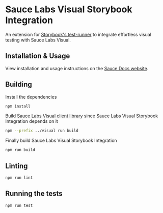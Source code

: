 # Sauce Labs Visual Storybook Integration

An extension for [Storybook's test-runner](https://github.com/storybookjs/test-runner) to integrate effortless visual testing with Sauce Labs Visual.

## Installation & Usage

View installation and usage instructions on the [Sauce Docs website](https://docs.saucelabs.com/visual-testing/integrations/storybook/).

## Building

Install the dependencies

```sh
npm install
```

Build [Sauce Labs Visual client library](../visual/) since Sauce Labs Visual Storybook Integration depends on it

```sh
npm --prefix ../visual run build
```

Finally build Sauce Labs Visual Storybook Integration

```sh
npm run build
```

## Linting

```sh
npm run lint
```

## Running the tests

```sh
npm run test
```
